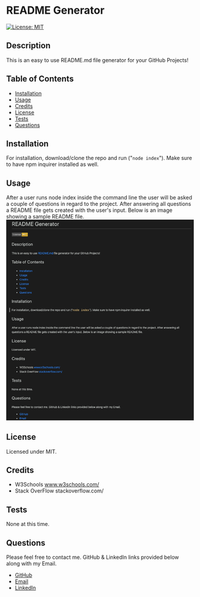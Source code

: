 # README Generator
  [![License: MIT](https://img.shields.io/badge/License-MIT-yellow.svg)](https://opensource.org/licenses/MIT)
  ## Description
  This is an easy to use README.md file generator for your GitHub Projects!
  ## Table of Contents
  * [Installation](#installation)
  * [Usage](#usage)
  * [Credits](#credits)
  * [License](#license)
  * [Tests](#tests)
  * [Questions](#questions)
  ## Installation
  For installation, download/clone the repo and run ("`node index`"). Make sure to have npm inquirer installed as well.
  ## Usage
  After a user runs node index inside the command line the user will be asked a couple of questions in regard to the project. After answering all questions a README file gets created with the user's input. Below is an image showing a sample README file.
  ![](readme-generator.png)
  ## License
  Licensed under MIT.
  ## Credits
  * W3Schools www.w3schools.com/  
  * Stack OverFlow stackoverflow.com/
  ## Tests
  None at this time.
  ## Questions
  Please feel free to contact me. GitHub & LinkedIn links provided below along with my Email.
  * [GitHub](github.com/saul10huerta)
  * [Email](saul10huerta@utexas.edu)
  * [LinkedIn](https://www.linkedin.com/in/saul10huerta/)
  